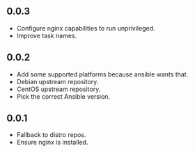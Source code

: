 0.0.3
-----
* Configure nginx capabilities to run unprivileged.
* Improve task names.

0.0.2
-----
* Add some supported platforms because ansible wants that.
* Debian upstream repository.
* CentOS upstream repository.
* Pick the correct Ansible version.

0.0.1
-----
* Fallback to distro repos.
* Ensure nginx is installed.
